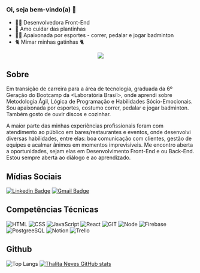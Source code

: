 ### Oi, seja bem-vindo(a) &#127803;

 - 👩‍🎓 Desenvolvedora Front-End
 - 🌿 Amo cuidar das plantinhas
 - 🏃‍♀️ Apaixonada por esportes - correr, pedalar e jogar badminton 
 - 🐈 Mimar minhas gatinhas 🐈


<div align="center">
  <img align="center" src="https://ik.imagekit.io/ThalitaNeves95/394189_code_github_repository_icon__1__L_bXzgpcn.png?updatedAt=1635448220394">
</div>

 
## Sobre

Em transição de carreira para a área de tecnologia, graduada da 6º Geração do Bootcamp da <Laboratória Brasil>, onde aprendi sobre Metodologia Ágil, Lógica de Programação e Habilidades Sócio-Emocionais. 
Sou apaixonada por esportes, costumo correr, pedalar e jogar badminton. Também gosto de ouvir discos e cozinhar.

A maior parte das minhas experiências profissionais foram com atendimento ao público em bares/restaurantes e eventos, onde desenvolvi diversas habilidades, entre elas: boa comunicação com clientes, gestão de equipes e acalmar ânimos em momentos imprevisíveis.
Me encontro aberta a oportunidades, sejam elas em Desenvolvimento Front-End e ou Back-End. Estou sempre aberta ao diálogo e ao aprendizado.

## Mídias Sociais

[![Linkedin Badge](https://ik.imagekit.io/ThalitaNeves95/1727490_linkedin_social_media_job_network_icon__2__UgqTD_eje.png?updatedAt=1629484874968=https://www.linkedin.com/in/thalitanevesdesouza/)](https://www.linkedin.com/in/thalitanevesdesouza/)     [![Gmail Badge](https://ik.imagekit.io/ThalitaNeves95/1873613_contact_email_message_letter_media_icon_9tM9UYXvZ.png?updatedAt=1629484622075&link=mailto:thalita.neves24@)](mailto:thalita.neves24@gmail.com)


## Competências Técnicas

![HTML](https://ik.imagekit.io/ThalitaNeves95/html_-Agtkrj-0.png?updatedAt=1629486797625)
![CSS](https://ik.imagekit.io/ThalitaNeves95/css_1jHkLSNX6.png?updatedAt=1629486797935)
![JavaScript](https://ik.imagekit.io/ThalitaNeves95/js_eUSE75APNJp3.png?updatedAt=1629486797451)
![React](https://ik.imagekit.io/ThalitaNeves95/react_PNIGht3Vl.png?updatedAt=1629486797445)
![GIT](https://ik.imagekit.io/ThalitaNeves95/2993773_git_social_media_icon_WrITv8xYGWg.png?updatedAt=1635448241866)
![Node](https://ik.imagekit.io/ThalitaNeves95/node_t-OsiZgdI.png?updatedAt=1629486797453)
![Firebase](https://ik.imagekit.io/ThalitaNeves95/1175544_firebase_google_icon_ujhnVwTsv.png?updatedAt=1635449142901)
![PostgreeSQL](https://ik.imagekit.io/ThalitaNeves95/4691328_postgresql_icon_1l5VV9tSP-H.png?updatedAt=1635449142904)
![Notion](https://ik.imagekit.io/ThalitaNeves95/7659000_notion_brand_assets_notes_oneline_icon_5joBO40mxuC.png?updatedAt=1635448201320)
![Trello](https://ik.imagekit.io/ThalitaNeves95/4375112_logo_trello_icon_N8n7fIy2L.png?updatedAt=1635448132261)


## Github

![Top Langs](https://github-readme-stats.vercel.app/api/top-langs/?username=ThalitaNeves95&layout=compact&theme=dracula) 
[![Thalita Neves GitHub stats](https://github-readme-stats.vercel.app/api?username=ThalitaNeves95&layout=compact&theme=dracula)](https://github.com/ThalitaNeves95/github-readme-stats)









